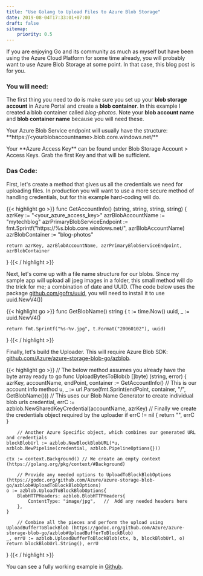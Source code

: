 ```yaml
---
title: "Use Golang to Upload Files to Azure Blob Storage"
date: 2019-08-04T17:33:01+07:00
draft: false
sitemap: 
    priority: 0.5
---
```


If you are enjoying Go and its community as much as myself but have been using the Azure Cloud Platform for some time already, you will probably want to use Azure Blob Storage at some point. In that case, this blog post is for you.

### You will need:
The first thing you need to do is make sure you set up your **blob storage account** in Azure Portal and create a **blob container**. In this example I created a blob container called *blog-photos*. Note your **blob account name** and **blob container name** because you will need these. 
  
<div>Your Azure Blob Service endpoint will usually have the structure: </div>**https://&lt;yourblobaccountname&gt;.blob.core.windows.net/**
<p>  </p>
Your **Azure Access Key** can be found under Blob Storage Account > Access Keys. Grab the first Key and that will be sufficient. 

### Das Code:
First, let's create a method that gives us all the credentials we need for uploading files. In production you will want to use a more secure method of handling credentials, but for this example hard-coding will do. 

{{< highlight go >}}
func GetAccountInfo() (string, string, string, string) {
	azrKey := "<your_azure_access_key>"
	azrBlobAccountName := "mytechblog"
	azrPrimaryBlobServiceEndpoint := fmt.Sprintf("https://%s.blob.core.windows.net/", azrBlobAccountName)
	azrBlobContainer := "blog-photos"

	return azrKey, azrBlobAccountName, azrPrimaryBlobServiceEndpoint, azrBlobContainer
}
{{< / highlight >}}

Next, let's come up with a file name structure for our blobs. Since my sample app will upload all jpeg images in a folder, this small method will do the trick for me; a combination of date and  UUID. (The code below uses the package [github.com/gofrs/uuid](github.com/gofrs/uuid), you will need to install it to use uuid.NewV4())

{{< highlight go >}}
func GetBlobName() string {
	t := time.Now()
	uuid, _ := uuid.NewV4()

	return fmt.Sprintf("%s-%v.jpg", t.Format("20060102"), uuid)
}
{{< / highlight >}}

Finally, let's build the Uploader. This will require Azure Blob SDK: [github.com/Azure/azure-storage-blob-go/azblob](github.com/Azure/azure-storage-blob-go/azblob). 

{{< highlight go >}}
// The below method assumes you already have the byte array ready to go
func UploadBytesToBlob(b []byte) (string, error) {
	azrKey, accountName, endPoint, container := GetAccountInfo()    // This is our account info method
	u, _ := url.Parse(fmt.Sprint(endPoint, container, "/", GetBlobName()))  // This uses our Blob Name Generator to create individual blob urls
	credential, errC := azblob.NewSharedKeyCredential(accountName, azrKey)  // Finally we create the credentials object required by the uploader
	if errC != nil {
		return "", errC
	}

        // Another Azure Specific object, which combines our generated URL and credentials
	blockBlobUrl := azblob.NewBlockBlobURL(*u, azblob.NewPipeline(credential, azblob.PipelineOptions{}))    

	ctx := context.Background() // We create an empty context (https://golang.org/pkg/context/#Background)

        // Provide any needed options to UploadToBlockBlobOptions (https://godoc.org/github.com/Azure/azure-storage-blob-go/azblob#UploadToBlockBlobOptions)
	o := azblob.UploadToBlockBlobOptions{
		BlobHTTPHeaders: azblob.BlobHTTPHeaders{
			ContentType: "image/jpg",   //  Add any needed headers here
		},
	}

        // Combine all the pieces and perform the upload using UploadBufferToBlockBlob (https://godoc.org/github.com/Azure/azure-storage-blob-go/azblob#UploadBufferToBlockBlob)
	_, errU := azblob.UploadBufferToBlockBlob(ctx, b, blockBlobUrl, o)  
	return blockBlobUrl.String(), errU
}
{{< / highlight >}}

You can see a fully working example in [Github](https://github.com/inemtsev/go_blob_uploader/blob/master/main.go). 